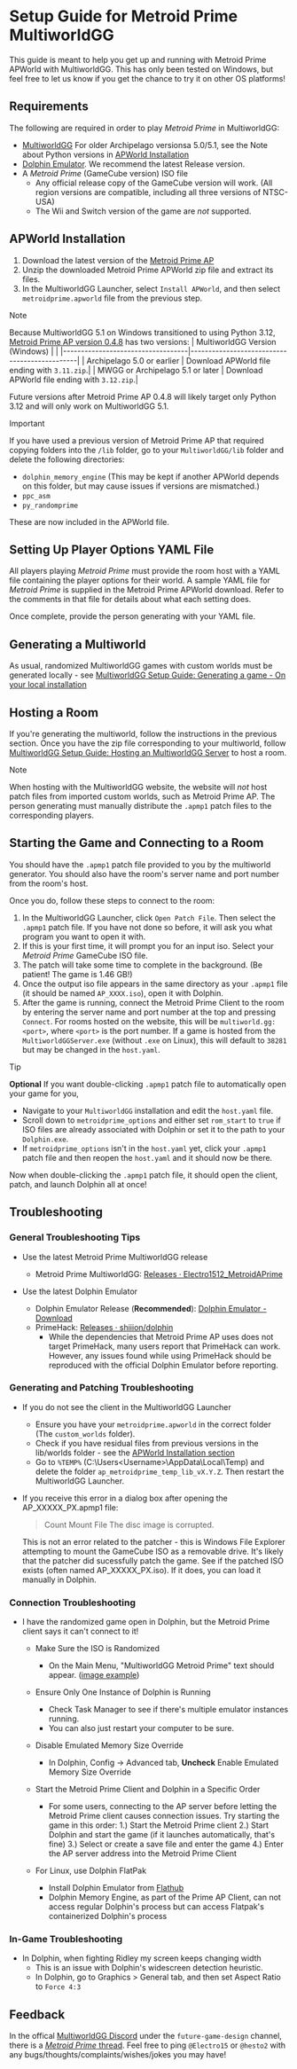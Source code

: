 # Setup Guide for Metroid Prime MultiworldGG

This guide is meant to help you get up and running with Metroid Prime APWorld with MultiworldGG.
This has only been tested on Windows, but feel free to let us know if you get the chance to try it on other OS platforms!

## Requirements

The following are required in order to play _Metroid Prime_ in MultiworldGG:

- [MultiworldGG](https://github.com/MultiworldGG/MultiworldGG/releases)
   For older Archipelago versionsa 5.0/5.1, see the Note about Python versions in [APWorld Installation](#apworld-installation)
- [Dolphin Emulator](https://dolphin-emu.org/download/). We recommend the latest Release version.
- A _Metroid Prime_ (GameCube version) ISO file
  - Any official release copy of the GameCube version will work. (All region versions are compatible, including all three versions of NTSC-USA)
  - The Wii and Switch version of the game are _not_ supported.

## APWorld Installation

1. Download the latest version of the [Metroid Prime AP](https://github.com/Electro1512/MetroidAPrime/releases/latest)
2. Unzip the downloaded Metroid Prime APWorld zip file and extract its files.
3. In the MultiworldGG Launcher, select `Install APWorld`, and then select `metroidprime.apworld` file from the previous step.

>[!NOTE]
> Because MultiworldGG 5.1 on Windows transitioned to using Python 3.12, [Metroid Prime AP version 0.4.8](https://github.com/Electro1512/MetroidAPrime/releases/tag/v0.4.8) has two versions:
> | MultiworldGG Version (Windows) |                                              |
> |-----------------------------------|----------------------------------------------|
> | Archipelago 5.0 or earlier        | Download APWorld file ending with `3.11.zip`.|
> | MWGG or Archipelago 5.1 or later  | Download APWorld file ending with `3.12.zip`.|
>
>  Future versions after Metroid Prime AP 0.4.8 will likely target only Python 3.12 and will only work on MultiworldGG 5.1.

>[!IMPORTANT]
> If you have used a previous version of Metroid Prime AP that required copying folders into the `/lib` folder, go to your `MultiworldGG/lib` folder and delete the following directories:
> - `dolphin_memory_engine` (This may be kept if another APWorld depends on this folder, but may cause issues if versions are mismatched.)
> - `ppc_asm`
> - `py_randomprime`
>
> These are now included in the APWorld file.

## Setting Up Player Options YAML File

All players playing _Metroid Prime_ must provide the room host with a YAML file containing the player options for their world.
A sample YAML file for _Metroid Prime_ is supplied in the Metroid Prime APWorld download. Refer to the comments in that file for details about what each setting does.

Once complete, provide the person generating with your YAML file.

## Generating a Multiworld
As usual, randomized MultiworldGG games with custom worlds must be generated locally - see [MultiworldGG Setup Guide: Generating a game - On your local installation](https://multiworld.gg/tutorial/Archipelago/setup/en#on-your-local-installation)

## Hosting a Room

If you're generating the multiworld, follow the instructions in the previous section.
Once you have the zip file corresponding to your multiworld, follow [MultiworldGG Setup Guide: Hosting an MultiworldGG Server](https://multiworld.gg/tutorial/Archipelago/setup/en#hosting-an-archipelago-server) to host a room.

> [!NOTE]
> When hosting with the MultiworldGG website, the website will *not* host patch files from imported custom worlds, such as Metroid Prime AP.
> The person generating must manually distribute the `.apmp1` patch files to the corresponding players.

## Starting the Game and Connecting to a Room

You should have the `.apmp1` patch file provided to you by the multiworld generator. You should also have the room's server
name and port number from the room's host.

Once you do, follow these steps to connect to the room:

1. In the MultiworldGG Launcher, click `Open Patch File`. Then select the `.apmp1` patch file.
   If you have not done so before, it will ask you what program you want to open it with.
2. If this is your first time, it will prompt you for an input iso. Select your _Metroid Prime_ GameCube ISO file.
3. The patch will take some time to complete in the background. (Be patient! The game is 1.46 GB!)
4. Once the output iso file appears in the same directory as your `.apmp1` file (it should be named `AP_XXXX.iso`), open it with Dolphin.
5. After the game is running, connect the Metroid Prime Client to the room by entering the server name and port number at the top and pressing `Connect`.
   For rooms hosted on the website, this will be `multiworld.gg:<port>`, where `<port>` is the port number.
   If a game is hosted from the `MultiworldGGServer.exe` (without `.exe` on Linux), this will default to `38281` but may be changed in the `host.yaml`.

>[!TIP]
>  **Optional**
>  If you want double-clicking `.apmp1` patch file to automatically open your game for you,
>    - Navigate to your `MultiworldGG` installation and edit the `host.yaml` file.
>    - Scroll down to `metroidprime_options` and either set `rom_start` to `true` if ISO files are already associated with Dolphin or set it to the path to your `Dolphin.exe`.
>    - If `metroidprime_options` isn't in the `host.yaml` yet, click your `.apmp1` patch file and then reopen the `host.yaml` and it should now be there.
>
>    Now when double-clicking the `.apmp1` patch file, it should open the client, patch, and launch Dolphin all at once!

## Troubleshooting

### General Troubleshooting Tips
- Use the latest Metroid Prime MultiworldGG release
  - Metroid Prime MultiworldGG: [Releases · Electro1512_MetroidAPrime](https://github.com/Electro1512/MetroidAPrime/releases)

- Use the latest Dolphin Emulator
  - Dolphin Emulator Release (**Recommended**): [Dolphin Emulator - Download](https://dolphin-emu.org/download/)
  - PrimeHack: [Releases · shiiion/dolphin](https://github.com/shiiion/dolphin/releases)
    - While the dependencies that Metroid Prime AP uses does not target PrimeHack, many users report that PrimeHack can work.
      However, any issues found while using PrimeHack should be reproduced with the official Dolphin Emulator before reporting.

### Generating and Patching Troubleshooting

- If you do not see the client in the MultiworldGG Launcher
  - Ensure you have your `metroidprime.apworld` in the correct folder (The `custom_worlds` folder).
  - Check if you have residual files from previous versions in the lib/worlds folder - see the [APWorld Installation section](#apworld-installation)
  - Go to `%TEMP%` (C:\Users\<Username>\AppData\Local\Temp) and delete the folder `ap_metroidprime_temp_lib_vX.Y.Z`. Then restart the MultiworldGG Launcher.

- If you receive this error in a dialog box after opening the AP_XXXXX_PX.apmp1 file:
  > Count Mount File
  > The disc image is corrupted.

  This is not an error related to the patcher - this is Windows File Explorer attempting to mount the GameCube ISO as a removable drive. It's likely that the patcher did sucessfully patch the game.
  See if the patched ISO exists (often named AP_XXXXX_PX.iso). If it does, you can load it manually in Dolphin.

### Connection Troubleshooting
- I have the randomized game open in Dolphin, but the Metroid Prime client says it can't connect to it!
  - Make Sure the ISO is Randomized
    - On the Main Menu, "MultiworldGG Metroid Prime" text should appear. ([image example](https://i.imgur.com/W6172zf.png))
  - Ensure Only One Instance of Dolphin is Running
    - Check Task Manager to see if there's multiple emulator instances running.
    - You can also just restart your computer to be sure.

  - Disable Emulated Memory Size Override
    - In Dolphin,
      Config -> Advanced tab,
      **Uncheck** Enable Emulated Memory Size Override
  - Start the Metroid Prime Client and Dolphin in a Specific Order

    - For some users, connecting to the AP server before letting the Metroid Prime client causes connection issues.
      Try starting the game in this order:
      1.) Start the Metroid Prime client
      2.) Start Dolphin and start the game (if it launches automatically, that's fine)
      3.) Select or create a save file and enter the game
      4.) Enter the AP server address into the Metroid Prime Client

  - For Linux, use Dolphin FlatPak
    - Install Dolphin Emulator from [Flathub](https://flathub.org/apps/org.DolphinEmu.dolphin-emu)
    - Dolphin Memory Engine, as part of the Prime AP Client, can not access regular Dolphin's process but can access Flatpak's containerized Dolphin's process

### In-Game Troubleshooting
- In Dolphin, when fighting Ridley my screen keeps changing width
  - This is an issue with Dolphin's widescreen detection heuristic.
  - In Dolphin, go to Graphics > General tab, and then set Aspect Ratio to `Force 4:3`

## Feedback

In the offical [MultiworldGG Discord](https://discord.com/invite/8Z65BR2) under the `future-game-design` channel, there is a [_Metroid Prime_ thread](https://discord.com/channels/731205301247803413/1172631093837570068).
Feel free to ping `@Electro15` or `@hesto2` with any bugs/thoughts/complaints/wishes/jokes you may have!